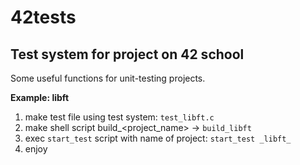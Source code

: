 # 42tests
Test system for project on 42 school
------------------------------------

Some useful functions for unit-testing projects.

**Example: libft**

1. make test file using test system: `test_libft.c`
2. make shell script build_<project_name> -> `build_libft`
3. exec `start_test` script with name of project: `start_test _libft_`
4. enjoy

